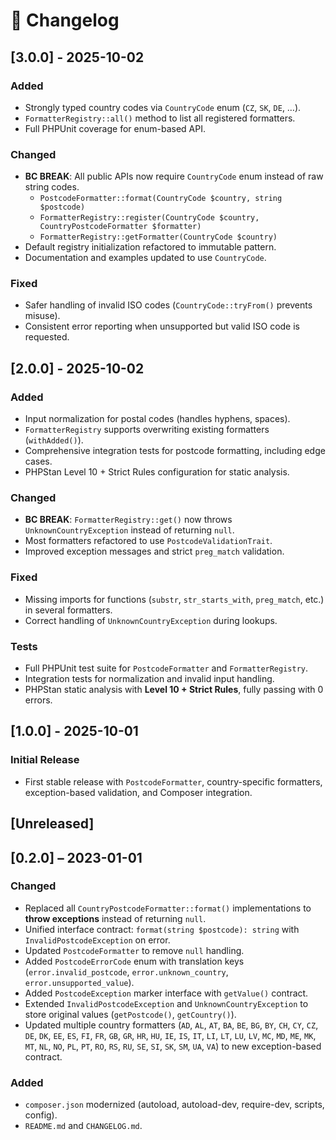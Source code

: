 # 📖 Changelog

## [3.0.0] - 2025-10-02
### Added
- Strongly typed country codes via `CountryCode` enum (`CZ`, `SK`, `DE`, …).
- `FormatterRegistry::all()` method to list all registered formatters.
- Full PHPUnit coverage for enum-based API.

### Changed
- **BC BREAK**: All public APIs now require `CountryCode` enum instead of raw string codes.
    - `PostcodeFormatter::format(CountryCode $country, string $postcode)`
    - `FormatterRegistry::register(CountryCode $country, CountryPostcodeFormatter $formatter)`
    - `FormatterRegistry::getFormatter(CountryCode $country)`
- Default registry initialization refactored to immutable pattern.
- Documentation and examples updated to use `CountryCode`.

### Fixed
- Safer handling of invalid ISO codes (`CountryCode::tryFrom()` prevents misuse).
- Consistent error reporting when unsupported but valid ISO code is requested.

## [2.0.0] - 2025-10-02
### Added
- Input normalization for postal codes (handles hyphens, spaces).
- `FormatterRegistry` supports overwriting existing formatters (`withAdded()`).
- Comprehensive integration tests for postcode formatting, including edge cases.
- PHPStan Level 10 + Strict Rules configuration for static analysis.

### Changed
- **BC BREAK**: `FormatterRegistry::get()` now throws `UnknownCountryException` instead of returning `null`.
- Most formatters refactored to use `PostcodeValidationTrait`.
- Improved exception messages and strict `preg_match` validation.

### Fixed
- Missing imports for functions (`substr`, `str_starts_with`, `preg_match`, etc.) in several formatters.
- Correct handling of `UnknownCountryException` during lookups.

### Tests
- Full PHPUnit test suite for `PostcodeFormatter` and `FormatterRegistry`.
- Integration tests for normalization and invalid input handling.
- PHPStan static analysis with **Level 10 + Strict Rules**, fully passing with 0 errors.

## [1.0.0] - 2025-10-01
### Initial Release
- First stable release with `PostcodeFormatter`, country-specific formatters,
  exception-based validation, and Composer integration.

## [Unreleased]

## [0.2.0] – 2023-01-01
### Changed
- Replaced all `CountryPostcodeFormatter::format()` implementations to **throw exceptions** instead of returning `null`.
- Unified interface contract: `format(string $postcode): string` with `InvalidPostcodeException` on error.
- Updated `PostcodeFormatter` to remove `null` handling.
- Added `PostcodeErrorCode` enum with translation keys (`error.invalid_postcode`, `error.unknown_country`, `error.unsupported_value`).
- Added `PostcodeException` marker interface with `getValue()` contract.
- Extended `InvalidPostcodeException` and `UnknownCountryException` to store original values (`getPostcode()`, `getCountry()`).
- Updated multiple country formatters (`AD`, `AL`, `AT`, `BA`, `BE`, `BG`, `BY`, `CH`, `CY`, `CZ`, `DE`, `DK`, `EE`, `ES`, `FI`, `FR`, `GB`, `GR`, `HR`, `HU`, `IE`, `IS`, `IT`, `LI`, `LT`, `LU`, `LV`, `MC`, `MD`, `ME`, `MK`, `MT`, `NL`, `NO`, `PL`, `PT`, `RO`, `RS`, `RU`, `SE`, `SI`, `SK`, `SM`, `UA`, `VA`) to new exception-based contract.

### Added
- `composer.json` modernized (autoload, autoload-dev, require-dev, scripts, config).
- `README.md` and `CHANGELOG.md`.
